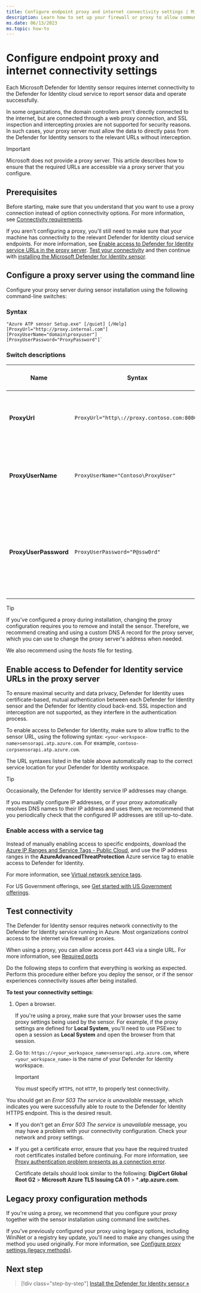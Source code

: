 ```yaml
---
title: Configure endpoint proxy and internet connectivity settings | Microsoft Defender for Identity
description: Learn how to set up your firewall or proxy to allow communication between the Microsoft Defender for Identity cloud service and Microsoft Defender for Identity sensors.
ms.date: 06/13/2023
ms.topic: how-to
---
```


# Configure endpoint proxy and internet connectivity settings

Each Microsoft Defender for Identity sensor requires internet connectivity to the Defender for Identity cloud service to report sensor data and operate successfully.

In some organizations, the domain controllers aren't directly connected to the internet, but are connected through a web proxy connection, and SSL inspection and intercepting proxies are not supported for security reasons. In such cases, your proxy server must allow the data to directly pass from the Defender for Identity sensors to the relevant URLs without interception.

> [!IMPORTANT]
> Microsoft does not provide a proxy server. This article describes how to ensure that the required URLs are accessible via a proxy server that you configure.
>


## Prerequisites

Before starting, make sure that you understand that you want to use a proxy connection instead of option connectivity options. For more information, see [Connectivity requirements](prerequisites.md#connectivity-requirements).

If you aren't configuring a proxy, you'll still need to make sure that your machine has connectivity to the relevant Defender for Identity cloud service endpoints. For more information, see [Enable access to Defender for Identity service URLs in the proxy server](#enable-access-to-defender-for-identity-service-urls-in-the-proxy-server). [Test your connectivity](#test-connectivity) and then continue with [installing the Microsoft Defender for Identity sensor](install-sensor.md).


## Configure a proxy server using the command line

Configure your proxy server during sensor installation using the following command-line switches:

### Syntax

```cli
"Azure ATP sensor Setup.exe" [/quiet] [/Help] [ProxyUrl="http://proxy.internal.com"] [ProxyUserName="domain\proxyuser"] [ProxyUserPassword="ProxyPassword"]`
```

### Switch descriptions

|Name|Syntax|Mandatory for silent installation?|Description|
|-------------|----------|---------|---------|
|**ProxyUrl**|`ProxyUrl="http\://proxy.contoso.com:8080"`|No|Specifies the proxy URL and port number for the Defender for Identity sensor.|
|**ProxyUserName**|`ProxyUserName="Contoso\ProxyUser"`|No|If your proxy service requires authentication, define a user name in the `DOMAIN\user` format.|
|**ProxyUserPassword**|`ProxyUserPassword="P@ssw0rd"`|No|Specifies the password for your  proxy user name. <br><br>Credentials are encrypted and stored locally by the Defender for Identity sensor.|

> [!TIP]
> If you've configured a proxy during installation, changing the proxy configuration requires you to remove and install the sensor. Therefore, we recommend creating and using a custom DNS A record for the proxy server, which you can use to change the proxy server's address when needed. <!--add powershell script in here when ready. also Can mention that to modify the Proxy URL - the cusotmer can modify the sensorconfiguratio.json file manually and stop and restart the sensor services? -->
>
> We also recommend using the *hosts* file for testing.


## Enable access to Defender for Identity service URLs in the proxy server

To ensure maximal security and data privacy, Defender for Identity uses certificate-based, mutual authentication between each Defender for Identity sensor and the Defender for Identity cloud back-end. SSL inspection and interception are not supported, as they interfere in the authentication process.

To enable access to Defender for Identity, make sure to allow traffic to the sensor URL, using the following syntax: `<your-workspace-name>sensorapi.atp.azure.com`. For example, `contoso-corpsensorapi.atp.azure.com`.


The URL syntaxes listed in the table above automatically map to the correct service location for your Defender for Identity workspace.

> [!TIP]
> Occasionally, the Defender for Identity service IP addresses may change. 
>
> If you manually configure IP addresses, or if your proxy automatically resolves DNS names to their IP address and uses them, we recommend that you periodically check that the configured IP addresses are still up-to-date.
>

### Enable access with a service tag

Instead of manually enabling access to specific endpoints, download the [Azure IP Ranges and Service Tags - Public Cloud](https://www.microsoft.com/download/details.aspx?id=56519), and use the IP address ranges in the **AzureAdvancedThreatProtection** Azure service tag to enable access to Defender for Identity. 

For more information, see [Virtual network service tags](/azure/virtual-network/service-tags-overview). 

For US Government offerings, see [Get started with US Government offerings](../us-govt-gcc-high.md).

## Test connectivity

The Defender for Identity sensor requires network connectivity to the Defender for Identity service running in Azure. Most organizations control access to the internet via firewall or proxies.  

When using a proxy, you can allow access port 443 via a single URL. For more information, see [Required ports](prerequisites.md#required-ports)

Do the following steps to confirm that everything is working as expected. Perform this procedure either before you deploy the sensor, or if the sensor experiences connectivity issues after being installed.

**To test your connectivity settings**:

1. Open a browser. 

    If you're using a proxy, make sure that your browser uses the same proxy settings being used by the sensor. For example, if the proxy settings are defined for **Local System**, you'll need to use PSExec to open a session as **Local System** and open the browser from that session.

1. Go to: `https://<your_workspace_name>sensorapi.atp.azure.com`, where `<your_workspace_name>` is the name of your Defender for Identity workspace.

    > [!IMPORTANT]
    > You *must* specify `HTTPS`, not `HTTP`, to properly test connectivity.

You should get an *Error 503 The service is unavailable* message, which indicates you were successfully able to route to the Defender for Identity HTTPS endpoint.  This is the desired result.

- If you don't get an *Error 503 The service is unavailable* message, you may have a problem with your connectivity configuration. Check your network and proxy settings.

- If you get a certificate error, ensure that you have the required trusted root certificates installed before continuing. For more information, see [Proxy authentication problem presents as a connection error](../troubleshooting-known-issues.md#proxy-authentication-problem-presents-as-a-connection-error). 

    Certificate details should look similar to the following: **DigiCert Global Root G2** > **Microsoft Azure TLS Issuing CA 01** > ***.atp.azure.com**.

## Legacy proxy configuration methods

If you're using a proxy, we recommend that you configure your proxy together with the sensor installation using command line switches.

If you've previously configured your proxy using legacy options, including WiniNet or a registry key update, you'll need to make any changes using the method you used originally. For more information, see [Configure proxy settings (legacy methods)](../sensor-settings.md#configure-proxy-settings-legacy-methods).

## Next step

> [!div class="step-by-step"]
> [Install the Defender for Identity sensor »](install-sensor.md)
